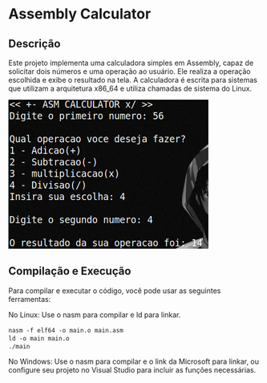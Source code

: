 # Assembly Calculator

## Descrição

Este projeto implementa uma calculadora simples em Assembly, capaz de solicitar dois números e uma operação ao usuário. Ele realiza a operação escolhida e exibe o resultado na tela. A calculadora é escrita para sistemas que utilizam a arquitetura x86_64 e utiliza chamadas de sistema do Linux.

![demonstração](img.png)

## Compilação e Execução

Para compilar e executar o código, você pode usar as seguintes ferramentas:

No Linux: Use o nasm para compilar e ld para linkar.

```
nasm -f elf64 -o main.o main.asm
ld -o main main.o
./main
```

No Windows: Use o nasm para compilar e o link da Microsoft para linkar, ou configure seu projeto no Visual Studio para incluir as funções necessárias.